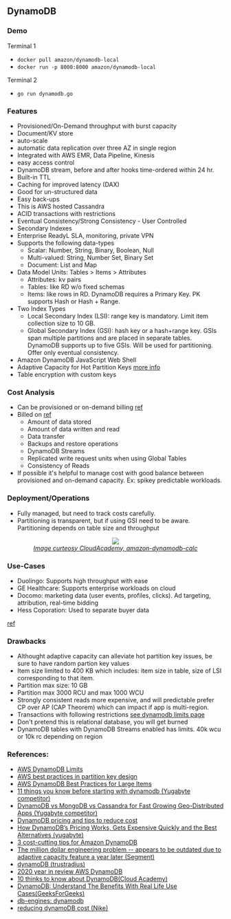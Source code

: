 ## DynamoDB

### Demo

Terminal 1

* `docker pull amazon/dynamodb-local`
* `docker run -p 8000:8000 amazon/dynamodb-local`

Terminal 2 

* `go run dynamodb.go`

### Features

* Provisioned/On-Demand throughput with burst capacity
* Document/KV store
* auto-scale
* automatic data replication over three AZ in single region
* Integrated with AWS EMR, Data Pipeline, Kinesis
* easy access control
* DynamoDB stream, before and after hooks time-ordered within 24 hr.
* Built-in TTL
* Caching for improved latency (DAX)
* Good for un-structured data
* Easy back-ups
* This is AWS hosted Cassandra
* ACID transactions with restrictions
* Eventual Consistency/Strong Consistency - User Controlled
* Secondary Indexes
* Enterprise ReadyL SLA, monitoring, private VPN
* Supports the following data-types
  * Scalar: Number, String, Binary, Boolean, Null
  * Multi-valued: String, Number Set, Binary Set
  * Document: List and Map
* Data Model Units: Tables > Items > Attributes
  * Attributes: kv pairs
  * Tables: like RD w/o fixed schemas
  * Items: like rows in RD. DynamoDB requires a Primary Key. PK supports Hash or Hash + Range.
* Two Index Types
  * Local Secondary Index (LSI): range key is mandatory. Limit item collection size to 10 GB.
  * Global Secondary Index (GSI): hash key or a hash+range key. GSIs span multiple partitions and are placed in separate tables. DynamoDB supports up to five GSIs. Will be used for partitioning. Offer only eventual consistency.
* Amazon DynamoDB JavaScript Web Shell
* Adaptive Capacity for Hot Partition Keys [more info](https://docs.aws.amazon.com/amazondynamodb/latest/developerguide/bp-partition-key-design.html#bp-partition-key-partitions-adaptive)
* Table encryption with custom keys

### Cost Analysis
 * Can be provisioned or on-demand billing [ref](https://dynobase.dev/dynamodb-pricing-calculator/)
 * Billed on [ref](https://dynobase.dev/dynamodb-pricing-calculator/)
    * Amount of data stored
    * Amount of data written and read
    * Data transfer
    * Backups and restore operations
    * DynamoDB Streams
    * Replicated write request units when using Global Tables
    * Consistency of Reads
* If possible it's helpful to manage cost with good balance between provisioned and on-demand capacity. Ex: spikey predictable workloads.
### Deployment/Operations

* Fully managed, but need to track costs carefully.
* Partitioning is transparent, but if using GSI need to be aware. Partitioning depends on table size and throughput

<p align="center">
  <img src="https://cloudacademy.com/wp-content/uploads/2015/11/amazon-dynamodb-cacl.png">
  <br/>
  <i><a href=https://cloudacademy.com/wp-content/uploads/2015/11/amazon-dynamodb-cacl.png>Image curteosy CloudAcademy, amazon-dynamodb-calc</a></i>
</p>

### Use-Cases

* Duolingo: Supports high throughput with ease
* GE Healthcare: Supports enterprise workloads on cloud
* Docomo: marketing data (user events, profiles, clicks). Ad targeting, attribution, real-time bidding
* Hess Coporation: Used to separate buyer data

[ref](https://www.geeksforgeeks.org/dynamodb-understand-the-benefits-with-real-life-use-cases/)

### Drawbacks

* Althought adaptive capacity can alleviate hot partition key issues, be sure to have random partion key values
* Item size limited to 400 KB which includes: item size in table, size of LSI corresponding to that item.
* Partition max size: 10 GB
* Partition max 3000 RCU and max 1000 WCU
* Strongly consistent reads more expensive, and will predictable prefer CP over AP (CAP Theorem) which can impact if app is multi-region.
* Transactions with following restrictions [see dynamodb limits page](https://docs.aws.amazon.com/amazondynamodb/latest/developerguide/Limits.html)
* Don't pretend this is relational database, you will get burned
* DynamoDB tables with DynamoDB Streams enabled has limits. 40k wcu or 10k rc depending on region
### References:

* [AWS DynamoDB Limits](https://docs.aws.amazon.com/amazondynamodb/latest/developerguide/Limits.html)
* [AWS best practices in partition key design](https://docs.aws.amazon.com/amazondynamodb/latest/developerguide/bp-partition-key-design.html#bp-partition-key-partitions-adaptive)
* [AWS DynamoDB Best Practices for Large Items](https://docs.aws.amazon.com/amazondynamodb/latest/developerguide/bp-use-s3-too.html)
* [11 things you know before starting with dynamodb (Yugabyte competitor)](https://blog.yugabyte.com/11-things-you-wish-you-knew-before-starting-with-dynamodb)
* [DynamoDB vs MongoDB vs Cassandra for Fast Growing Geo-Distributed Apps (Yugabyte competitor)](https://blog.yugabyte.com/dynamodb-vs-mongodb-vs-cassandra-for-fast-growing-geo-distributed-apps)
* [DynamoDB pricing and tips to reduce cost](https://dynobase.dev/dynamodb-pricing-calculator/)
* [How DynamoDB’s Pricing Works, Gets Expensive Quickly and the Best Alternatives
(yugabyte)](https://blog.yugabyte.com/dynamodb-pricing-calculator-expensive-vs-alternatives/)
* [3 cost-cutting tips for Amazon DynamoDB
](https://rockset.com/blog/3-cost-cutting-tips-for-amazon-dynamodb/)
* [The million dollar engineering problem -- appears to be outdated due to adaptive capacity feature a year later (Segment)](https://segment.com/blog/the-million-dollar-eng-problem/)
* [dynamoDB (trustradius)](https://www.trustradius.com/products/amazon-dynamodb/reviews?qs=pros-and-cons)
* [2020 year in review AWS DynamoDB](https://aws.amazon.com/blogs/database/2020-the-year-in-review-for-amazon-dynamodb/)
* [10 thinks to know about DynamoDB(Cloud Academy)](https://cloudacademy.com/blog/amazon-dynamodb-ten-things/)
* [DynamoDB: Understand The Benefits With Real Life Use Cases(GeeksForGeeks)](https://www.geeksforgeeks.org/dynamodb-understand-the-benefits-with-real-life-use-cases/)
* [db-engines: dynamodb](https://db-engines.com/en/system/Amazon+DynamoDB)
* [reducing dynamoDB cost (Nike)](https://medium.com/nikeengineering/reducing-dynamodb-costs-in-aws-5047cbf726c9)